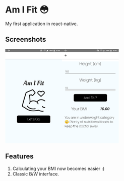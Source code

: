 # Am I Fit :flushed:
My first application in react-native.

## Screenshots
<img align="left" width="180" height="300" src="https://github.com/capturemathan/AmIFit/blob/master/Screenshots/HomeScreen.png">
<img align="center" width="180" height="300" src="https://github.com/capturemathan/AmIFit/blob/master/Screenshots/Content.png">

## Features
1. Calculating your BMI now becomes easier :)<br /> 
2. Classic B/W interface.<br /> 
